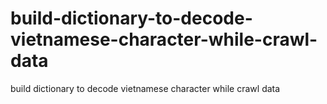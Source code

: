 # build-dictionary-to-decode-vietnamese-character-while-crawl-data
build dictionary to decode vietnamese character while crawl data
